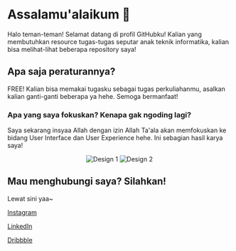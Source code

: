 # Assalamu'alaikum 👋

Halo teman-teman! Selamat datang di profil GitHubku! Kalian yang membutuhkan resource tugas-tugas seputar anak teknik informatika, kalian bisa melihat-lihat beberapa repository saya!

## Apa saja peraturannya?

FREE! Kalian bisa memakai tugasku sebagai tugas perkuliahanmu, asalkan kalian ganti-ganti beberapa ya hehe. Semoga bermanfaat!

### Apa yang saya fokuskan? Kenapa gak ngoding lagi?

Saya sekarang insyaa Allah dengan izin Allah Ta'ala akan memfokuskan ke bidang User Interface dan User Experience hehe. Ini sebagian hasil karya saya!

<p align="center">
  <img src="design/design-1.png" alt="Design 1">
  <img src="design/design-2.png" alt="Design 2">
</p>

## Mau menghubungi saya? Silahkan!

Lewat sini yaa~

[Instagram](https://instagram.com/greggygf)

[LinkedIn](https://www.linkedin.com/in/greggygf/)

[Dribbble](https://www.dribbble.com/greggygf)
<!--
**greggygf/greggygf** is a ✨ _special_ ✨ repository because its `README.md` (this file) appears on your GitHub profile.

Here are some ideas to get you started:

- 🔭 I’m currently working on ...
- 🌱 I’m currently learning ...
- 👯 I’m looking to collaborate on ...
- 🤔 I’m looking for help with ...
- 💬 Ask me about ...
- 📫 How to reach me: ...
- 😄 Pronouns: ...
- ⚡ Fun fact: ...
-->
